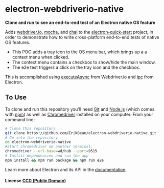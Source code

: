 # electron-webdriverio-native

**Clone and run to see an end-to-end test of an Electron native OS feature**


Adds [webdriver.io](http://webdriver.io/), [mocha](http://mochajs.org/), and [chai](http://chaijs.com/) to the [electron-quick-start](https://github.com/atom/electron-quick-start) project,
 in order to demonstrate how to write cross-platform end-to-end tests of native OS features.
- This POC adds a tray icon to the OS menu bar, which brings up a a context menu when clicked.
- The context menu contains a checkbox to show/hide the main window.
- The e2e test triggers a click on the tray icon and the checkbox.

This is accomplished using [executeAsync](http://webdriver.io/api/protocol/executeAsync.html) from Webdriver.io and [ipc](https://github.com/atom/electron/blob/master/docs/api/ipc-main.md) from Electron.

## To Use

To clone and run this repository you'll need [Git](https://git-scm.com) and [Node.js](https://nodejs.org/en/download/) (which comes with [npm](http://npmjs.com)) as well as [Chromedriver](https://sites.google.com/a/chromium.org/chromedriver/) installed on your computer. From your command line:

```bash
# Clone this repository
git clone https://github.com/ErikBean/electron-webdriverio-native.git
# Go into the repository
cd electron-webdriverio-native
#Start chromedriver on another terminal:
chromedriver --url-base=wd/hub --port=9515
# Install dependencies and run the app
npm install && npm run package && npm run e2e
```

Learn more about Electron and its API in the [documentation](http://electron.atom.io/docs/latest).

#### License [CC0 (Public Domain)](LICENSE.md)
